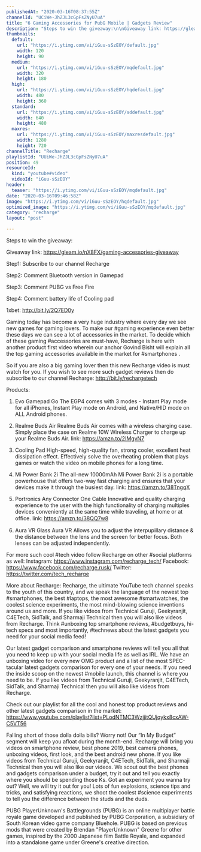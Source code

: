 ```yaml
---
publishedAt: "2020-03-16T08:37:55Z"
channelId: "UCiWe-JhZJL3cGpFsZNyU7uA"
title: "6 Gaming Accessories for PubG Mobile | Gadgets Review"
description: "Steps to win the giveaway:\n\nGiveaway link: https://gleam.io/nX8FX/gaming-accessories-giveaway \n\nStep1: Subscribe to our channel Recharge\n\nStep2: Comment Bluetooth version in Gamepad\n\nStep3: Comment PUBG vs Free Fire\n\nStep4: Comment battery life of Cooling pad\n\n1xbet: http://bit.ly/2Q7ED0y\n\nGaming today has become a very huge industry where every day we see new games for gaming lovers. To make our #gaming experience even better these days we can see a lot of accessories in the market. To decide which of these gaming #accessories are must-have, Recharge is here with another product first video wherein our anchor Govind Bisht will explain all the top gaming accessories available in the market for #smartphones .\n\nSo if you are also a big gaming lover then this new Recharge video is must watch for you. If you wish to see more such gadget reviews then do subscribe to our channel Recharge: http://bit.ly/rechargetech\n\nProducts:\n\n1. Evo Gamepad Go\nThe EGP4 comes with 3 modes - Instant Play mode for all iPhones, Instant Play mode on Android, and Native/HID mode on ALL Android phones. \n\n2. Realme Buds Air\nRealme Buds Air comes with a wireless charging case. Simply place the case on Realme 10W Wireless Charger to charge up your Realme Buds Air. \nlink: https://amzn.to/2IMgvN7\n\n3. Cooling Pad\nHigh-speed, high-quality fan, strong cooler, excellent heat dissipation effect. Effectively solve the overheating problem that plays games or watch the video on mobile phones for a long time.\n\n4. Mi Power Bank 2i\nThe all-new 10000mAh Mi Power Bank 2i is a portable powerhouse that offers two-way fast charging and ensures that your devices make it through the busiest day.\nlink: https://amzn.to/38TngqX\n\n5. Portronics Any Connector One Cable\nInnovative and quality charging experience to the user with the high functionality of charging multiples devices conveniently at the same time while traveling, at home or at ofﬁce.\nlink: https://amzn.to/38QQ7w8\n\n6. Aura VR Glass \nAura VR Allows you to adjust the interpupillary distance & the distance between the lens and the screen for better focus. Both lenses can be adjusted independently.\n\nFor more such cool #tech video follow Recharge on other #social platforms as well: Instagram: https://www.instagram.com/recharge_tech/ Facebook: https://www.facebook.com/recharge.rusk/ Twitter: https://twitter.com/tech_recharge\n\nMore about Recharge: Recharge, the ultimate YouTube tech channel speaks to the youth of this country, and we speak the language of the newest top #smartphones, the best #laptops, the most awesome #smartwatches, the coolest science experiments, the most mind-blowing science inventions around us and more. If you like videos from Technical Guruji, Geekyranjit, C4ETech, SidTalk, and Sharmaji Technical then you will also like videos from Recharge. Think #unboxing top smartphone reviews, #budgetbuys, hi-tech specs and most importantly, #technews about the latest gadgets you need for your social media feed!\n\nOur latest gadget comparison and smartphone reviews will tell you all that you need to keep up with your social media life as well as IRL. We have an unboxing video for every new OMG product and a list of the most SPEC-tacular latest gadgets comparison for every one of your needs. If you need the inside scoop on the newest #mobile launch, this channel is where you need to be. If you like videos from Technical Guruji, Geekyranjit, C4ETech, SidTalk, and Sharmaji Technical then you will also like videos from Recharge. \n\nCheck out our playlist for all the cool and honest top product reviews and other latest gadgets comparison in the market: https://www.youtube.com/playlist?list=PLodNTMC3WzjjitQUjqykx8cxAW-C5VT56\n\nFalling short of those dolla dolla bills? Worry not! Our “In My Budget” segment will keep you afloat during the month-end. Recharge will bring you videos on smartphone review, best phone 2019, best camera phones, unboxing videos, first look, and the best android new phone. If you like videos from Technical Guruji, Geekyranjit, C4ETech, SidTalk, and Sharmaji Technical then you will also like our videos. We scout out the best phones and gadgets comparison under a budget, try it out and tell you exactly where you should be spending those Ks. Got an experiment you wanna try out? Well, we will try it out for you! Lots of fun explosions, science tips and tricks, and satisfying reactions, we shoot the coolest #science experiments to tell you the difference between the studs and the duds.\n\nPUBG\nPlayerUnknown's Battlegrounds (PUBG) is an online multiplayer battle royale game developed and published by PUBG Corporation, a subsidiary of South Korean video game company Bluehole. PUBG is based on previous mods that were created by Brendan \"PlayerUnknown\" Greene for other games, inspired by the 2000 Japanese film Battle Royale, and expanded into a standalone game under Greene's creative direction."
thumbnails:
  default:
    url: "https://i.ytimg.com/vi/iGuu-sSzEOY/default.jpg"
    width: 120
    height: 90
  medium:
    url: "https://i.ytimg.com/vi/iGuu-sSzEOY/mqdefault.jpg"
    width: 320
    height: 180
  high:
    url: "https://i.ytimg.com/vi/iGuu-sSzEOY/hqdefault.jpg"
    width: 480
    height: 360
  standard:
    url: "https://i.ytimg.com/vi/iGuu-sSzEOY/sddefault.jpg"
    width: 640
    height: 480
  maxres:
    url: "https://i.ytimg.com/vi/iGuu-sSzEOY/maxresdefault.jpg"
    width: 1280
    height: 720
channelTitle: "Recharge"
playlistId: "UUiWe-JhZJL3cGpFsZNyU7uA"
position: 49
resourceId:
  kind: "youtube#video"
  videoId: "iGuu-sSzEOY"
header:
  teaser: "https://i.ytimg.com/vi/iGuu-sSzEOY/mqdefault.jpg"
date: "2020-03-16T09:46:58Z"
image: "https://i.ytimg.com/vi/iGuu-sSzEOY/hqdefault.jpg"
optimized_image: "https://i.ytimg.com/vi/iGuu-sSzEOY/mqdefault.jpg"
category: "recharge"
layout: "post"

---
```

Steps to win the giveaway:

Giveaway link: https://gleam.io/nX8FX/gaming-accessories-giveaway 

Step1: Subscribe to our channel Recharge

Step2: Comment Bluetooth version in Gamepad

Step3: Comment PUBG vs Free Fire

Step4: Comment battery life of Cooling pad

1xbet: http://bit.ly/2Q7ED0y

Gaming today has become a very huge industry where every day we see new games for gaming lovers. To make our #gaming experience even better these days we can see a lot of accessories in the market. To decide which of these gaming #accessories are must-have, Recharge is here with another product first video wherein our anchor Govind Bisht will explain all the top gaming accessories available in the market for #smartphones .

So if you are also a big gaming lover then this new Recharge video is must watch for you. If you wish to see more such gadget reviews then do subscribe to our channel Recharge: http://bit.ly/rechargetech

Products:

1. Evo Gamepad Go
The EGP4 comes with 3 modes - Instant Play mode for all iPhones, Instant Play mode on Android, and Native/HID mode on ALL Android phones. 

2. Realme Buds Air
Realme Buds Air comes with a wireless charging case. Simply place the case on Realme 10W Wireless Charger to charge up your Realme Buds Air. 
link: https://amzn.to/2IMgvN7

3. Cooling Pad
High-speed, high-quality fan, strong cooler, excellent heat dissipation effect. Effectively solve the overheating problem that plays games or watch the video on mobile phones for a long time.

4. Mi Power Bank 2i
The all-new 10000mAh Mi Power Bank 2i is a portable powerhouse that offers two-way fast charging and ensures that your devices make it through the busiest day.
link: https://amzn.to/38TngqX

5. Portronics Any Connector One Cable
Innovative and quality charging experience to the user with the high functionality of charging multiples devices conveniently at the same time while traveling, at home or at ofﬁce.
link: https://amzn.to/38QQ7w8

6. Aura VR Glass 
Aura VR Allows you to adjust the interpupillary distance & the distance between the lens and the screen for better focus. Both lenses can be adjusted independently.

For more such cool #tech video follow Recharge on other #social platforms as well: Instagram: https://www.instagram.com/recharge_tech/ Facebook: https://www.facebook.com/recharge.rusk/ Twitter: https://twitter.com/tech_recharge

More about Recharge: Recharge, the ultimate YouTube tech channel speaks to the youth of this country, and we speak the language of the newest top #smartphones, the best #laptops, the most awesome #smartwatches, the coolest science experiments, the most mind-blowing science inventions around us and more. If you like videos from Technical Guruji, Geekyranjit, C4ETech, SidTalk, and Sharmaji Technical then you will also like videos from Recharge. Think #unboxing top smartphone reviews, #budgetbuys, hi-tech specs and most importantly, #technews about the latest gadgets you need for your social media feed!

Our latest gadget comparison and smartphone reviews will tell you all that you need to keep up with your social media life as well as IRL. We have an unboxing video for every new OMG product and a list of the most SPEC-tacular latest gadgets comparison for every one of your needs. If you need the inside scoop on the newest #mobile launch, this channel is where you need to be. If you like videos from Technical Guruji, Geekyranjit, C4ETech, SidTalk, and Sharmaji Technical then you will also like videos from Recharge. 

Check out our playlist for all the cool and honest top product reviews and other latest gadgets comparison in the market: https://www.youtube.com/playlist?list=PLodNTMC3WzjjitQUjqykx8cxAW-C5VT56

Falling short of those dolla dolla bills? Worry not! Our “In My Budget” segment will keep you afloat during the month-end. Recharge will bring you videos on smartphone review, best phone 2019, best camera phones, unboxing videos, first look, and the best android new phone. If you like videos from Technical Guruji, Geekyranjit, C4ETech, SidTalk, and Sharmaji Technical then you will also like our videos. We scout out the best phones and gadgets comparison under a budget, try it out and tell you exactly where you should be spending those Ks. Got an experiment you wanna try out? Well, we will try it out for you! Lots of fun explosions, science tips and tricks, and satisfying reactions, we shoot the coolest #science experiments to tell you the difference between the studs and the duds.

PUBG
PlayerUnknown's Battlegrounds (PUBG) is an online multiplayer battle royale game developed and published by PUBG Corporation, a subsidiary of South Korean video game company Bluehole. PUBG is based on previous mods that were created by Brendan "PlayerUnknown" Greene for other games, inspired by the 2000 Japanese film Battle Royale, and expanded into a standalone game under Greene's creative direction.